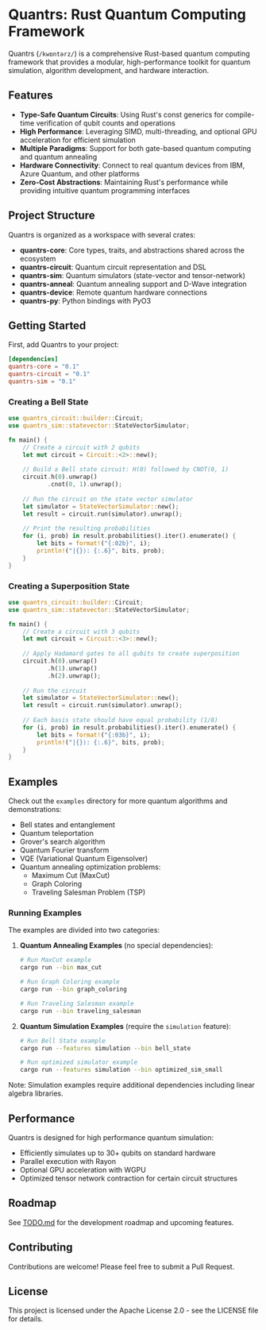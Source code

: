 # Quantrs: Rust Quantum Computing Framework

Quantrs (`/kwɒntərz/`) is a comprehensive Rust-based quantum computing framework that provides a modular, high-performance toolkit for quantum simulation, algorithm development, and hardware interaction.

## Features

- **Type-Safe Quantum Circuits**: Using Rust's const generics for compile-time verification of qubit counts and operations
- **High Performance**: Leveraging SIMD, multi-threading, and optional GPU acceleration for efficient simulation
- **Multiple Paradigms**: Support for both gate-based quantum computing and quantum annealing
- **Hardware Connectivity**: Connect to real quantum devices from IBM, Azure Quantum, and other platforms
- **Zero-Cost Abstractions**: Maintaining Rust's performance while providing intuitive quantum programming interfaces

## Project Structure

Quantrs is organized as a workspace with several crates:

- **quantrs-core**: Core types, traits, and abstractions shared across the ecosystem
- **quantrs-circuit**: Quantum circuit representation and DSL
- **quantrs-sim**: Quantum simulators (state-vector and tensor-network)
- **quantrs-anneal**: Quantum annealing support and D-Wave integration
- **quantrs-device**: Remote quantum hardware connections
- **quantrs-py**: Python bindings with PyO3

## Getting Started

First, add Quantrs to your project:

```toml
[dependencies]
quantrs-core = "0.1"
quantrs-circuit = "0.1"
quantrs-sim = "0.1"
```

### Creating a Bell State

```rust
use quantrs_circuit::builder::Circuit;
use quantrs_sim::statevector::StateVectorSimulator;

fn main() {
    // Create a circuit with 2 qubits
    let mut circuit = Circuit::<2>::new();
    
    // Build a Bell state circuit: H(0) followed by CNOT(0, 1)
    circuit.h(0).unwrap()
           .cnot(0, 1).unwrap();
    
    // Run the circuit on the state vector simulator
    let simulator = StateVectorSimulator::new();
    let result = circuit.run(simulator).unwrap();
    
    // Print the resulting probabilities
    for (i, prob) in result.probabilities().iter().enumerate() {
        let bits = format!("{:02b}", i);
        println!("|{}⟩: {:.6}", bits, prob);
    }
}
```

### Creating a Superposition State

```rust
use quantrs_circuit::builder::Circuit;
use quantrs_sim::statevector::StateVectorSimulator;

fn main() {
    // Create a circuit with 3 qubits
    let mut circuit = Circuit::<3>::new();
    
    // Apply Hadamard gates to all qubits to create superposition
    circuit.h(0).unwrap()
           .h(1).unwrap()
           .h(2).unwrap();
    
    // Run the circuit
    let simulator = StateVectorSimulator::new();
    let result = circuit.run(simulator).unwrap();
    
    // Each basis state should have equal probability (1/8)
    for (i, prob) in result.probabilities().iter().enumerate() {
        let bits = format!("{:03b}", i);
        println!("|{}⟩: {:.6}", bits, prob);
    }
}
```

## Examples

Check out the `examples` directory for more quantum algorithms and demonstrations:

- Bell states and entanglement
- Quantum teleportation
- Grover's search algorithm
- Quantum Fourier transform
- VQE (Variational Quantum Eigensolver)
- Quantum annealing optimization problems:
  - Maximum Cut (MaxCut)
  - Graph Coloring
  - Traveling Salesman Problem (TSP)

### Running Examples

The examples are divided into two categories:

1. **Quantum Annealing Examples** (no special dependencies):
   ```bash
   # Run MaxCut example
   cargo run --bin max_cut

   # Run Graph Coloring example
   cargo run --bin graph_coloring

   # Run Traveling Salesman example
   cargo run --bin traveling_salesman
   ```

2. **Quantum Simulation Examples** (require the `simulation` feature):
   ```bash
   # Run Bell State example
   cargo run --features simulation --bin bell_state

   # Run optimized simulator example
   cargo run --features simulation --bin optimized_sim_small
   ```

Note: Simulation examples require additional dependencies including linear algebra libraries.

## Performance

Quantrs is designed for high performance quantum simulation:

- Efficiently simulates up to 30+ qubits on standard hardware
- Parallel execution with Rayon
- Optional GPU acceleration with WGPU
- Optimized tensor network contraction for certain circuit structures

## Roadmap

See [TODO.md](TODO.md) for the development roadmap and upcoming features.

## Contributing

Contributions are welcome! Please feel free to submit a Pull Request.

## License

This project is licensed under the Apache License 2.0 - see the LICENSE file for details.